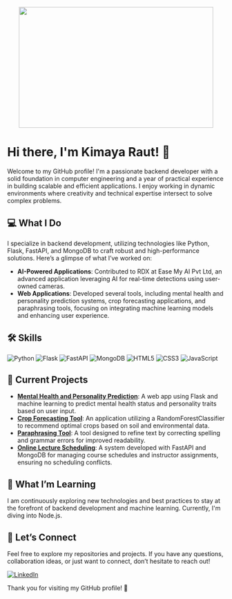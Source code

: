 <p align="center">
  <img width="450" height="280" src="[https://octodex.github.com/images/NUX_Octodex.gif](https://user-images.githubusercontent.com/74038190/221352975-94759904-aa4c-4032-a8ab-b546efb9c478.gif)">
</p>

# Hi there, I'm Kimaya Raut! 👋

Welcome to my GitHub profile! I'm a passionate backend developer with a solid foundation in computer engineering and a year of practical experience in building scalable and efficient applications. I enjoy working in dynamic environments where creativity and technical expertise intersect to solve complex problems.

## 💻 What I Do
I specialize in backend development, utilizing technologies like Python, Flask, FastAPI, and MongoDB to craft robust and high-performance solutions. Here’s a glimpse of what I’ve worked on:
- **AI-Powered Applications**: Contributed to RDX at Ease My AI Pvt Ltd, an advanced application leveraging AI for real-time detections using user-owned cameras. 
- **Web Applications**: Developed several tools, including mental health and personality prediction systems, crop forecasting applications, and paraphrasing tools, focusing on integrating machine learning models and enhancing user experience.

## 🛠 Skills

![Python](https://img.shields.io/badge/Python-3776AB?style=for-the-badge&logo=python&logoColor=white)
![Flask](https://img.shields.io/badge/Flask-000000?style=for-the-badge&logo=flask&logoColor=white)
![FastAPI](https://img.shields.io/badge/FastAPI-009688?style=for-the-badge&logo=fastapi&logoColor=white)
![MongoDB](https://img.shields.io/badge/MongoDB-4EA94B?style=for-the-badge&logo=mongodb&logoColor=white)
![HTML5](https://img.shields.io/badge/HTML5-E34F26?style=for-the-badge&logo=html5&logoColor=white)
![CSS3](https://img.shields.io/badge/CSS3-1572B6?style=for-the-badge&logo=css3&logoColor=white)
![JavaScript](https://img.shields.io/badge/JavaScript-F7DF1E?style=for-the-badge&logo=javascript&logoColor=black)

## 🚀 Current Projects
- **[Mental Health and Personality Prediction](https://github.com/KimayaRaut/Mental-Health-and-Personality-Determination-using-Machine-Learning-)**: A web app using Flask and machine learning to predict mental health status and personality traits based on user input.
- **[Crop Forecasting Tool](https://github.com/KimayaRaut/Crop-Forecasting-Using-Machine-Learning-Random-Forest-Classifier)**: An application utilizing a RandomForestClassifier to recommend optimal crops based on soil and environmental data.
- **[Paraphrasing Tool](https://github.com/KimayaRaut/Paraphrasing-Tool)**: A tool designed to refine text by correcting spelling and grammar errors for improved readability.
- **[Online Lecture Scheduling](https://github.com/KimayaRaut/Online-Lecture-Scheduling-Module)**: A system developed with FastAPI and MongoDB for managing course schedules and instructor assignments, ensuring no scheduling conflicts.

## 🌱 What I’m Learning
I am continuously exploring new technologies and best practices to stay at the forefront of backend development and machine learning. Currently, I'm diving into Node.js.

## 🌟 Let’s Connect
Feel free to explore my repositories and projects. If you have any questions, collaboration ideas, or just want to connect, don’t hesitate to reach out!

<a href="https://www.linkedin.com/in/kimaya-raut-6b64281b9/" target="_blank"><img src="https://img.shields.io/badge/LinkedIn-0A66C2?style=for-the-badge&logo=linkedin&logoColor=white" alt="LinkedIn"></a>

Thank you for visiting my GitHub profile! 🎉
